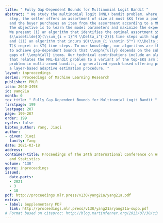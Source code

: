 ```yaml
---
title: " Fully Gap-Dependent Bounds for Multinomial Logit Bandit "
abstract: " We study the multinomial logit (MNL) bandit problem, where at each time
  step, the seller offers an assortment of size at most $K$ from a pool of $N$ items,
  and the buyer purchases an item from the assortment according to a MNL choice model.
  The objective is to learn the model parameters and maximize the expected revenue.
  We present (i) an algorithm that identifies the optimal assortment $S^*$ within
  $\\widetilde{O}(\\sum_{i = 1}^N \\Delta_i^{-2})$ time steps with high probability,
  and (ii) an algorithm that incurs $O(\\sum_{i \\notin S^*} K\\Delta_i^{-1} \\log
  T)$ regret in $T$ time steps. To our knowledge, our algorithms are the \\emph{first}
  to achieve gap-dependent bounds that \\emph{fully} depends on the suboptimality
  gaps of \\emph{all} items. Our technical contributions include an algorithmic framework
  that relates the MNL-bandit problem to a variant of the top-$K$ arm identification
  problem in multi-armed bandits, a generalized epoch-based offering procedure, and
  a layer-based adaptive estimation procedure. "
layout: inproceedings
series: Proceedings of Machine Learning Research
publisher: PMLR
issn: 2640-3498
id: yang21a
month: 0
tex_title: " Fully Gap-Dependent Bounds for Multinomial Logit Bandit "
firstpage: 199
lastpage: 207
page: 199-207
order: 199
cycles: false
bibtex_author: Yang, Jiaqi
author:
- given: Jiaqi
  family: Yang
date: 2021-03-18
address: 
container-title: Proceedings of The 24th International Conference on Artificial Intelligence
  and Statistics
volume: '130'
genre: inproceedings
issued:
  date-parts:
  - 2021
  - 3
  - 18
pdf: http://proceedings.mlr.press/v130/yang21a/yang21a.pdf
extras:
- label: Supplementary PDF
  link: http://proceedings.mlr.press/v130/yang21a/yang21a-supp.pdf
# Format based on citeproc: http://blog.martinfenner.org/2013/07/30/citeproc-yaml-for-bibliographies/
---
```

